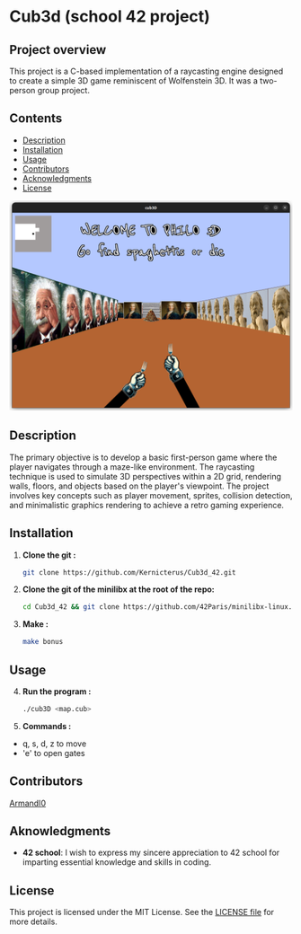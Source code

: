 # Cub3d (school 42 project)

## Project overview
This project is a C-based implementation of a raycasting engine designed to create a simple 3D game reminiscent of Wolfenstein 3D. It was a two-person group project.

## Contents

- [Description](#description)
- [Installation](#installation)
- [Usage](#usage)
- [Contributors](#contributors)
- [Acknowledgments](#acknowledgments)
- [License](#license)

![Image1](screenshots/image.png)

## Description
The primary objective is to develop a basic first-person game where the player navigates through a maze-like environment. The raycasting technique is used to simulate 3D perspectives within a 2D grid, rendering walls, floors, and objects based on the player's viewpoint. The project involves key concepts such as player movement, sprites, collision detection, and minimalistic graphics rendering to achieve a retro gaming experience.

## Installation

1. **Clone the git :**
   ```bash
   git clone https://github.com/Kernicterus/Cub3d_42.git
   ```

2. **Clone the git of the minilibx at the root of the repo:**
   ```bash
   cd Cub3d_42 && git clone https://github.com/42Paris/minilibx-linux.git
   ```

3. **Make :**
   ```bash
   make bonus
   ```

## Usage

4. **Run the program :**
   ```bash
   ./cub3D <map.cub>
   ```

5. **Commands :**
- q, s, d, z to move
- 'e' to open gates

## Contributors
[ArmandI0](https://github.com/ArmandI0)

## Aknowledgments
- **42 school**: I wish to express my sincere appreciation to 42 school for imparting essential knowledge and skills in coding. 

## License
This project is licensed under the MIT License. See the [LICENSE file](LICENSE.md) for more details.

